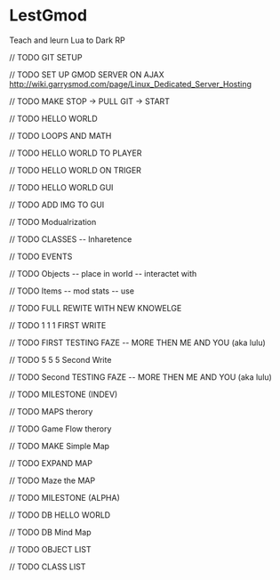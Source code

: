 # LestGmod
Teach and leurn Lua to Dark RP

// TODO GIT SETUP

// TODO SET UP GMOD SERVER ON AJAX 
http://wiki.garrysmod.com/page/Linux_Dedicated_Server_Hosting

// TODO MAKE STOP -> PULL GIT -> START

// TODO HELLO WORLD

// TODO LOOPS AND MATH

// TODO HELLO WORLD TO PLAYER

// TODO HELLO WORLD ON TRIGER

// TODO HELLO WORLD GUI

// TODO ADD IMG TO GUI

// TODO Modualrization

// TODO CLASSES -- Inharetence

// TODO EVENTS

// TODO Objects -- place in world -- interactet with

// TODO Items -- mod stats -- use

// TODO FULL REWITE WITH NEW KNOWELGE

// TODO 1 1 1 FIRST WRITE

// TODO FIRST TESTING FAZE -- MORE THEN ME AND YOU (aka lulu) 

// TODO 5 5 5 Second Write

// TODO Second TESTING FAZE -- MORE THEN ME AND YOU (aka lulu)

// TODO MILESTONE (INDEV)

// TODO MAPS therory

// TODO Game Flow therory

// TODO MAKE Simple Map

// TODO EXPAND MAP

// TODO Maze the MAP

// TODO MILESTONE (ALPHA)

// TODO DB HELLO WORLD

// TODO DB Mind Map

// TODO OBJECT LIST

// TODO CLASS LIST

